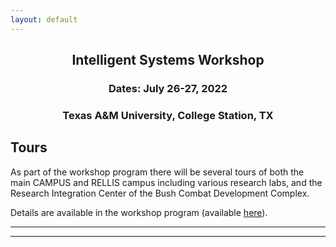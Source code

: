 ```yaml
---
layout: default
---
```


<h2 align="center">Intelligent Systems Workshop</h2>
<h3 align="center">Dates: July 26-27, 2022</h3>
<h3 align="center">Texas A&M University, College Station, TX</h3>

## Tours
As part of the workshop program there will be several tours of both the main CAMPUS and RELLIS campus including various research labs, and the Research Integration Center of the Bush Combat Development Complex.

Details are available in the workshop program (available <a href="https://docs.google.com/spreadsheets/d/1otmL4bkWHclOv1q6ODcpmVRHJh9VRp3JHxxfSIpLQsQ/edit?usp=sharing">here</a>).

* * *
* * *

<!-- --end-of-page-- -->
